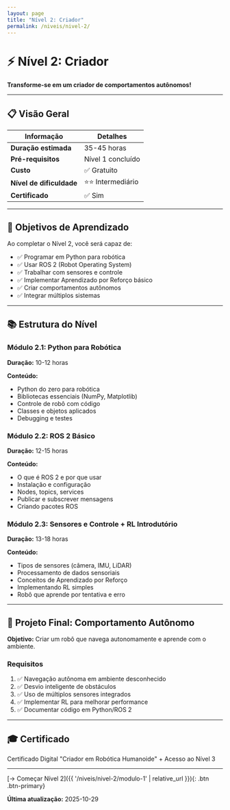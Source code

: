 ```yaml
---
layout: page
title: "Nível 2: Criador"
permalink: /niveis/nivel-2/
---
```


# ⚡ Nível 2: Criador

**Transforme-se em um criador de comportamentos autônomos!**

---

## 📋 Visão Geral

| Informação | Detalhes |
|------------|----------|
| **Duração estimada** | 35-45 horas |
| **Pré-requisitos** | Nível 1 concluído |
| **Custo** | ✅ Gratuito |
| **Nível de dificuldade** | ⭐⭐ Intermediário |
| **Certificado** | ✅ Sim |

---

## 🎯 Objetivos de Aprendizado

Ao completar o Nível 2, você será capaz de:

- ✅ Programar em Python para robótica
- ✅ Usar ROS 2 (Robot Operating System)
- ✅ Trabalhar com sensores e controle
- ✅ Implementar Aprendizado por Reforço básico
- ✅ Criar comportamentos autônomos
- ✅ Integrar múltiplos sistemas

---

## 📚 Estrutura do Nível

### Módulo 2.1: Python para Robótica
**Duração:** 10-12 horas

**Conteúdo:**
- Python do zero para robótica
- Bibliotecas essenciais (NumPy, Matplotlib)
- Controle de robô com código
- Classes e objetos aplicados
- Debugging e testes

### Módulo 2.2: ROS 2 Básico
**Duração:** 12-15 horas

**Conteúdo:**
- O que é ROS 2 e por que usar
- Instalação e configuração
- Nodes, topics, services
- Publicar e subscrever mensagens
- Criando pacotes ROS

### Módulo 2.3: Sensores e Controle + RL Introdutório
**Duração:** 13-18 horas

**Conteúdo:**
- Tipos de sensores (câmera, IMU, LiDAR)
- Processamento de dados sensoriais
- Conceitos de Aprendizado por Reforço
- Implementando RL simples
- Robô que aprende por tentativa e erro

---

## 🚀 Projeto Final: Comportamento Autônomo

**Objetivo:** Criar um robô que navega autonomamente e aprende com o ambiente.

### Requisitos
1. ✅ Navegação autônoma em ambiente desconhecido
2. ✅ Desvio inteligente de obstáculos
3. ✅ Uso de múltiplos sensores integrados
4. ✅ Implementar RL para melhorar performance
5. ✅ Documentar código em Python/ROS 2

---

## 🎓 Certificado

Certificado Digital "Criador em Robótica Humanoide" + Acesso ao Nível 3

---

[→ Começar Nível 2]({{ '/niveis/nivel-2/modulo-1' | relative_url }}){: .btn .btn-primary}

**Última atualização:** 2025-10-29
